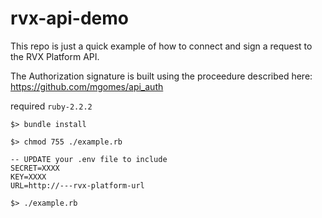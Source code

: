 # rvx-api-demo

This repo is just a quick example of how to connect and sign a request to the RVX Platform API.

The Authorization signature is built using the proceedure described here:
https://github.com/mgomes/api_auth

required `ruby-2.2.2`

```
$> bundle install

$> chmod 755 ./example.rb

-- UPDATE your .env file to include
SECRET=XXXX
KEY=XXXX
URL=http://---rvx-platform-url

$> ./example.rb
```
